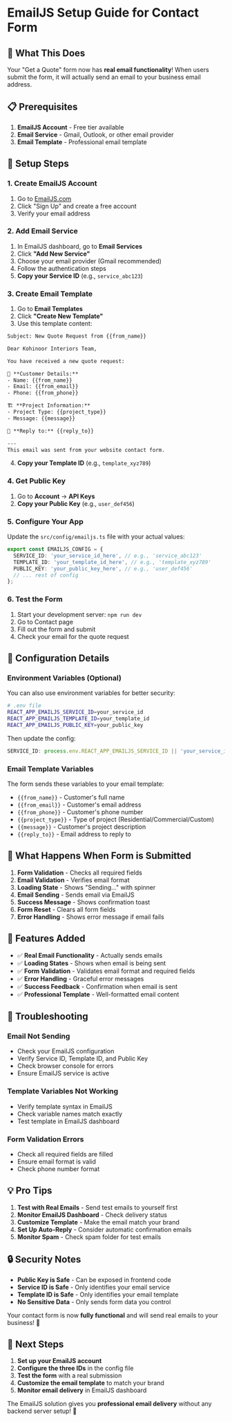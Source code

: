 # EmailJS Setup Guide for Contact Form

## 🎯 What This Does
Your "Get a Quote" form now has **real email functionality**! When users submit the form, it will actually send an email to your business email address.

## 📋 Prerequisites
1. **EmailJS Account** - Free tier available
2. **Email Service** - Gmail, Outlook, or other email provider
3. **Email Template** - Professional email template

## 🚀 Setup Steps

### 1. Create EmailJS Account
1. Go to [EmailJS.com](https://www.emailjs.com/)
2. Click "Sign Up" and create a free account
3. Verify your email address

### 2. Add Email Service
1. In EmailJS dashboard, go to **Email Services**
2. Click **"Add New Service"**
3. Choose your email provider (Gmail recommended)
4. Follow the authentication steps
5. **Copy your Service ID** (e.g., `service_abc123`)

### 3. Create Email Template
1. Go to **Email Templates**
2. Click **"Create New Template"**
3. Use this template content:

```html
Subject: New Quote Request from {{from_name}}

Dear Kohinoor Interiors Team,

You have received a new quote request:

👤 **Customer Details:**
- Name: {{from_name}}
- Email: {{from_email}}
- Phone: {{from_phone}}

🏗️ **Project Information:**
- Project Type: {{project_type}}
- Message: {{message}}

📧 **Reply to:** {{reply_to}}

---
This email was sent from your website contact form.
```

4. **Copy your Template ID** (e.g., `template_xyz789`)

### 4. Get Public Key
1. Go to **Account** → **API Keys**
2. **Copy your Public Key** (e.g., `user_def456`)

### 5. Configure Your App
Update the `src/config/emailjs.ts` file with your actual values:

```typescript
export const EMAILJS_CONFIG = {
  SERVICE_ID: 'your_service_id_here', // e.g., 'service_abc123'
  TEMPLATE_ID: 'your_template_id_here', // e.g., 'template_xyz789'
  PUBLIC_KEY: 'your_public_key_here', // e.g., 'user_def456'
  // ... rest of config
};
```

### 6. Test the Form
1. Start your development server: `npm run dev`
2. Go to Contact page
3. Fill out the form and submit
4. Check your email for the quote request

## 🔧 Configuration Details

### Environment Variables (Optional)
You can also use environment variables for better security:

```bash
# .env file
REACT_APP_EMAILJS_SERVICE_ID=your_service_id
REACT_APP_EMAILJS_TEMPLATE_ID=your_template_id
REACT_APP_EMAILJS_PUBLIC_KEY=your_public_key
```

Then update the config:
```typescript
SERVICE_ID: process.env.REACT_APP_EMAILJS_SERVICE_ID || 'your_service_id',
```

### Email Template Variables
The form sends these variables to your email template:
- `{{from_name}}` - Customer's full name
- `{{from_email}}` - Customer's email address
- `{{from_phone}}` - Customer's phone number
- `{{project_type}}` - Type of project (Residential/Commercial/Custom)
- `{{message}}` - Customer's project description
- `{{reply_to}}` - Email address to reply to

## 📧 What Happens When Form is Submitted

1. **Form Validation** - Checks all required fields
2. **Email Validation** - Verifies email format
3. **Loading State** - Shows "Sending..." with spinner
4. **Email Sending** - Sends email via EmailJS
5. **Success Message** - Shows confirmation toast
6. **Form Reset** - Clears all form fields
7. **Error Handling** - Shows error message if email fails

## 🎨 Features Added

- ✅ **Real Email Functionality** - Actually sends emails
- ✅ **Loading States** - Shows when email is being sent
- ✅ **Form Validation** - Validates email format and required fields
- ✅ **Error Handling** - Graceful error messages
- ✅ **Success Feedback** - Confirmation when email is sent
- ✅ **Professional Template** - Well-formatted email content

## 🚨 Troubleshooting

### Email Not Sending
- Check your EmailJS configuration
- Verify Service ID, Template ID, and Public Key
- Check browser console for errors
- Ensure EmailJS service is active

### Template Variables Not Working
- Verify template syntax in EmailJS
- Check variable names match exactly
- Test template in EmailJS dashboard

### Form Validation Errors
- Check all required fields are filled
- Ensure email format is valid
- Check phone number format

## 💡 Pro Tips

1. **Test with Real Emails** - Send test emails to yourself first
2. **Monitor EmailJS Dashboard** - Check delivery status
3. **Customize Template** - Make the email match your brand
4. **Set Up Auto-Reply** - Consider automatic confirmation emails
5. **Monitor Spam** - Check spam folder for test emails

## 🔒 Security Notes

- **Public Key is Safe** - Can be exposed in frontend code
- **Service ID is Safe** - Only identifies your email service
- **Template ID is Safe** - Only identifies your email template
- **No Sensitive Data** - Only sends form data you control

Your contact form is now **fully functional** and will send real emails to your business! 🎉

## 🚀 Next Steps

1. **Set up your EmailJS account**
2. **Configure the three IDs** in the config file
3. **Test the form** with a real submission
4. **Customize the email template** to match your brand
5. **Monitor email delivery** in EmailJS dashboard

The EmailJS solution gives you **professional email delivery** without any backend server setup! 🎯
